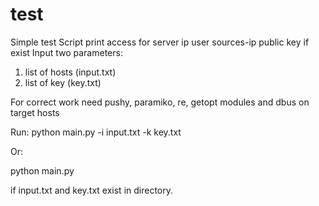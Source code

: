 # test
Simple test
Script print access for server
ip user sources-ip public key if exist
Input two parameters:
1) list of hosts (input.txt)
2) list of key (key.txt)

For correct work need pushy, paramiko, re, getopt modules and dbus on target hosts

Run:
python  main.py -i input.txt -k key.txt

Or:

python  main.py 

if input.txt and key.txt exist in directory.
